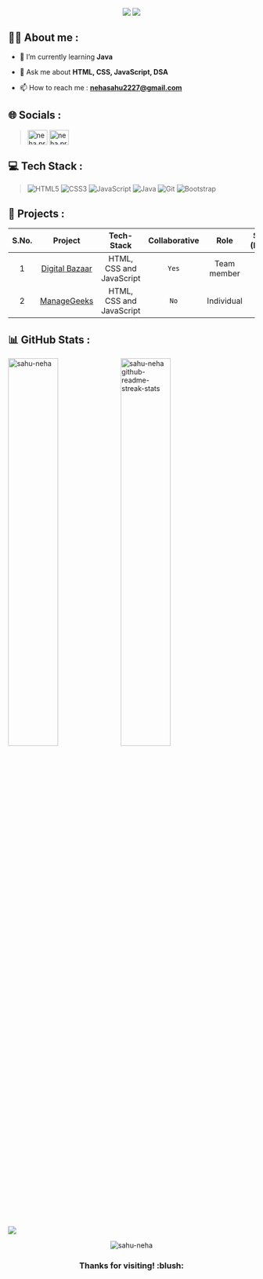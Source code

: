 <p align="center">
  <img src="https://readme-typing-svg.demolab.com/?lines=Hi+👋+from+Neha!;Aspiring+Java+Developer+From+India&font=Fira%20Code&center=true&width=700&height=50&weight=700&size=25&duration=2000&pause=2000">
  <img src="https://user-images.githubusercontent.com/73097560/115834477-dbab4500-a447-11eb-908a-139a6edaec5c.gif">
</p> 

## 👨‍💻 About me :

- 🌱 I’m currently learning **Java**
<!-- - , SpringBoot, Hibernate, MySQL -->

- 💬 Ask me about **HTML, CSS, JavaScript, DSA**

- 📫 How to reach me : **nehasahu2227@gmail.com**


## 🌐 Socials :

><a href="https://www.linkedin.com/in/neha-s-3925a4239/" target="blank"><img align="center" src="https://cdn.jsdelivr.net/npm/simple-icons@3.0.1/icons/linkedin.svg" alt="neha.prog" height="30" width="40" /></a>
<a href="https://discordapp.com/users/589433155635773470" target="blank"><img align="center" src="https://cdn.jsdelivr.net/npm/simple-icons@3.0.1/icons/discord.svg" alt="neha.prog" height="30" width="40" /></a>
<!-- <a href="https://twitter.com/nehasahu272727" target="blank"><img align="center" src="https://cdn.jsdelivr.net/npm/simple-icons@3.0.1/icons/twitter.svg" alt="neha-sahu" height="30" width="40" /></a> -->

<!-- <a href="https://github.com/sahu-neha" target="_blank"> ![Github: sahu-neha](https://img.shields.io/badge/GitHub-100000?style=plastic&logo=github)</a>
<a href="https://www.linkedin.com/in/neha-s-3925a4239/">![LinkedIn: nehasahu](https://img.shields.io/badge/-LinkedIn-0e76a8?style=plastic&logo=linkedIn)</a>
<a href="https://discord.gg/#1666">![Discord: nehasahu2227](https://img.shields.io/badge/-Discord-833AB4?style=plastic&logo=discord)</a>
<!-- <a href="http://nehasahu.me/Portfolio2023">![Website: 3D Portfolio](https://img.shields.io/badge/website-000000?style=plastic&logo=About.me&logoColor=white)</a> -->


## 💻 Tech Stack :
>![HTML5](https://img.shields.io/badge/html5-0a0c10.svg?style=for-the-badge&logo=html5&logoColor=white) 
![CSS3](https://img.shields.io/badge/css3-0a0c10.svg?style=for-the-badge&logo=css3&logoColor=white) 
![JavaScript](https://img.shields.io/badge/javascript-0a0c10.svg?style=for-the-badge&logo=javascript&logoColor=%23F7DF1E) 
![Java](https://img.shields.io/badge/java-0a0c10?style=for-the-badge&logo=java&logoColor=white) 
![Git](https://img.shields.io/badge/git-0a0c10?style=for-the-badge&logo=git&logoColor=white) 
![Bootstrap](https://img.shields.io/badge/bootstrap-0a0c10.svg?style=for-the-badge&logo=bootstrap&logoColor=white)


## 📜 Projects :

| S.No. | Project | Tech-Stack |  Collaborative | Role | Span (Days) | Clone of |
|:--:| :----------------------------: | :----------------------------------------------:|:--------:|:---------:|:-----:|:----------------:|
| 1 |  [Digital Bazaar](https://digital-bazaar.netlify.app/)| HTML, CSS and JavaScript | `Yes`|  Team member| 5 |[JioMart](https://www.jiomart.com/)|
| 2 |  [ManageGeeks](https://heartfelt-belekoy-7286f4.netlify.app/)| HTML, CSS and JavaScript| `No` | Individual|   5 |[Wrike](https://www.wrike.com/main/)|      


## 📊 GitHub Stats :

<!-- <a href="https://github.com/sahu-neha?tab=repositories"><img src="https://github-readme-stats.vercel.app/api?username=sahu-neha&theme=gotham&show_icons=true&count_private=true&hide_border=true"  width="45%" alt="sahu-neha github-readme-stats"/></a> -->
<a href="https://github.com/sahu-neha?tab=stars"><img src="https://github-readme-streak-stats.herokuapp.com?user=sahu-neha&theme=gotham&hide_border=true&date_format=M%20j%5B%2C%20Y%5D"  width="45%" alt="sahu-neha github-readme-streak-stats"/></a>
<a href="#"><img src="https://github-readme-stats.vercel.app/api/top-langs/?username=sahu-neha&theme=gotham&hide_border=true&layout=compact&langs_count=6" alt="sahu-neha" width="45%" align="left"></a>


<img src="https://user-images.githubusercontent.com/73097560/115834477-dbab4500-a447-11eb-908a-139a6edaec5c.gif">

<p align="center"> <img src="https://komarev.com/ghpvc/?username=sahu-neha&label=Profile%20views&color=0e75b6&style=flat" alt="sahu-neha" /> </p>

<h3 align="center">Thanks for visiting! :blush: </h3>


